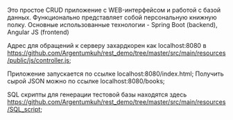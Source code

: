 Это простое CRUD приложение с WEB-интерфейсом и работой с базой данных. Функционально представляет собой персональную книжную полку. Основные использованные технологии - Spring Boot (backend), Angular JS (frontend)

Адрес для обращений к серверу захардкорен как localhost:8080 в https://github.com/Argentumkuh/rest_demo/tree/master/src/main/resources/public/js/controller.js;

Приложение запускается по ссылке localhost:8080/index.html;
Получить сырой JSON можно по ссылке localhost:8080/books;

SQL скрипты для генерации тестовой базы находятся здесь https://github.com/Argentumkuh/rest_demo/tree/master/src/main/resources/SQL_script;
